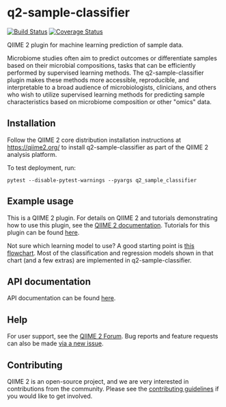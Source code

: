 # q2-sample-classifier

[![Build Status](https://travis-ci.org/qiime2/q2-sample-classifier.svg?branch=master)](https://travis-ci.org/qiime2/q2-sample-classifier) [![Coverage Status](https://coveralls.io/repos/github/qiime2/q2-sample-classifier/badge.svg?branch=master)](https://coveralls.io/github/qiime2/q2-sample-classifier?branch=master)

QIIME 2 plugin for machine learning prediction of sample data.

Microbiome studies often aim to predict outcomes or differentiate samples based on their microbial compositions, tasks that can be efficiently performed by supervised learning methods. The q2-sample-classifier plugin makes these methods more accessible, reproducible, and interpretable to a broad audience of microbiologists, clinicians, and others who wish to utilize supervised learning methods for predicting sample characteristics based on microbiome composition or other "omics" data.

## Installation

Follow the QIIME 2 core distribution installation instructions at https://qiime2.org/ to install q2-sample-classifier as part of the QIIME 2 analysis platform.

To test deployment, run:
```
pytest --disable-pytest-warnings --pyargs q2_sample_classifier
```

## Example usage

This is a QIIME 2 plugin. For details on QIIME 2 and tutorials demonstrating how to use this plugin, see the [QIIME 2 documentation](https://qiime2.org/). Tutorials for this plugin can be found [here](https://docs.qiime2.org/2018.8/tutorials/sample-classifier/).

Not sure which learning model to use? A good starting point is [this flowchart](http://scikit-learn.org/dev/tutorial/machine_learning_map/index.html). Most of the classification and regression models shown in that chart (and a few extras) are implemented in q2-sample-classifier.

## API documentation

API documentation can be found [here](https://docs.qiime2.org/2018.8/plugins/available/sample-classifier/).

## Help

For user support, see the [QIIME 2 Forum](https://forum.qiime2.org). Bug reports and feature requests can also be made [via a new issue](https://github.com/qiime2/q2-sample-classifier/issues/new/choose).

## Contributing

QIIME 2 is an open-source project, and we are very interested in contributions from the community. Please see the [contributing guidelines](https://github.com/qiime2/q2-sample-classifier/blob/master/.github/CONTRIBUTING.md) if you would like to get involved.
